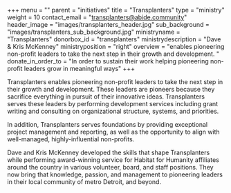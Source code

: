 +++
menu = ""
parent = "initiatives"
title = "Transplanters"
type = "ministry"
weight = 10
contact_email = "transplanters@abide.community"
header_image = "images/transplanters_header.jpg"
sub_background = "images/transplanters_sub_background.jpg"
ministryname = "Transplanters"
donorbox_id = "transplanters"
ministrydescription = "Dave & Kris McKenney"
ministryposition = "right"
overview = "enables pioneering non-profit leaders to take the next step in their growth and development. "
donate_in_order_to = "In order to sustain their work helping pioneering non-profit leaders grow in meaningful ways"
+++

Transplanters enables pioneering non-profit leaders to take the next step in their growth and development. These leaders are pioneers because they sacrifice everything in pursuit of their innovative ideas. Transplanters serves these leaders by performing development services including grant writing and consulting on organizational structure, systems, and priorities. 

In addition, Transplanters serves foundations by providing exceptional project management and reporting, as well as the opportunity to align with well-managed, highly-influential non-profits.  

Dave and Kris McKenney developed the skills that shape Transplanters while performing award-winning service for Habitat for Humanity affiliates around the country in various volunteer, board, and staff positions. They now bring that knowledge, passion, and management to pioneering leaders in their local community of metro Detroit, and beyond.